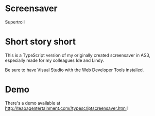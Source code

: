 # Screensaver
Supertroll

# Short story short
This is a TypeScript version of my originally created screensaver in AS3, especially made for my colleagues Ide and Lindy.

Be sure to have Visual Studio with the Web Developer Tools installed. 

# Demo
There's a demo available at http://teabagentertainment.com//typescriptscreensaver.html!
